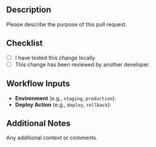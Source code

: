 ## Description
Please describe the purpose of this pull request.

## Checklist
- [ ] I have tested this change locally.
- [ ] This change has been reviewed by another developer.

## Workflow Inputs
- **Environment** (e.g., `staging`, `production`): 
- **Deploy Action** (e.g., `deploy`, `rollback`): 

## Additional Notes
Any additional context or comments.
